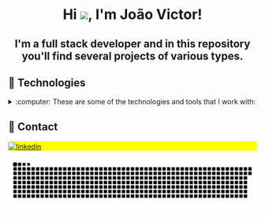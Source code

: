 <!---
joaovictor-sm/joaovictor-sm is a ✨ special ✨ repository because its `README.md` (this file) appears on your GitHub profile.
You can click the Preview link to take a look at your changes.
--->

<!----
<p align="left"> <img src="https://komarev.com/ghpvc/?username=joao-victor-sm&color=yellow" alt="Profile views" /> </p>
---->



<h1 align="center">Hi <img src="https://raw.githubusercontent.com/kaueMarques/kaueMarques/master/hi.gif" height="30px">, I'm João Victor!</h1>

<h2 align="center">I'm a full stack developer and in this repository you'll find several projects of various types.
</h2>


## 🚀 Technologies
<details>
  <summary>:computer: These are some of the technologies and tools that I work with:</summary>
<hr>
  <p align="center">
   <img src="https://img.shields.io/badge/ReactJS-7cc5d9?style=for-the-badge&logo=react&logoColor=4FC08D" alt="React"/>&nbsp;
   <img src="https://img.shields.io/badge/JavaScript-f0db4f?style=for-the-badge&logo=javascript&logoColor=white" alt="JS" />&nbsp;
   <img src="https://img.shields.io/badge/NodeJS-43853D?style=for-the-badge&logo=Node.js&logoColor=white" alt="NodeJS"/>&nbsp;
   <img src="https://img.shields.io/badge/TypeScript-007acc?style=for-the-badge&logo=typescript&logoColor=white" alt="TS" />&nbsp;
   <img src="https://img.shields.io/badge/Python-f6db73?style=for-the-badge&logo=python&logoColor=white" alt="Python" />&nbsp;
   <img src="https://img.shields.io/badge/Django-092e20?style=for-the-badge&logo=django&logoColor=white" alt="Django" />&nbsp;
   <img src="https://img.shields.io/badge/NestJS-ff0000?style=for-the-badge&logo=nestjs&logoColor=white" alt="Nest" />&nbsp;   
   <img src="https://img.shields.io/badge/HTML5-e34c26?style=for-the-badge&logo=html5&logoColor=white" alt="HTML" />&nbsp;   
   <img src="https://img.shields.io/badge/CSS-1976d2?style=for-the-badge&logo=css3&logoColor=white" alt="CSS" />&nbsp;   
   <img src="https://img.shields.io/badge/-MySQL-4479A1?style=for-the-badge&logo=mysql&logoColor=white" alt="MySQL" />&nbsp;
   <img src="https://img.shields.io/badge/-Git-black?style=for-the-badge&logo=git&logoColor=white" alt="Git" />&nbsp;
   <img src="https://img.shields.io/badge/GitHub-181717?style=for-the-badge&logo=github&logoColor=white" alt="GitHub" />&nbsp;
   <img src="https://img.shields.io/badge/VSCode-007ACC?style=for-the-badge&logo=visual-studio-code&logoColor=white" alt="VSCode" />&nbsp;
  </p>
 <hr>
</details>
 
## 🔗 Contact

<p align="left" style="background:yellow">
 <a href="https://www.linkedin.com/in/joao-victor-sm" target="_blank">
   <img align="center" src="https://img.shields.io/badge/-JoaoVictor-0077b5?style=flat&logo=linkedin" alt="linkedin"/>
 </a>

 <p align="center">
  <img align="center" src="https://github.com/GersonDantas/img/blob/main/github-contribution-grid-snake.svg" alt="Snake animation" />
</p>
 

<!--
- 🔭 Web
- 📫 dbase913@gmail.com
-->

<!--
links usados para este Readme.md

Github Profile Trophy
https://github.com/ryo-ma/github-profile-trophy

Welcome! Badges 4 README.md Profile
https://github.com/alexandresanlim/Badges4-README.md-Profile

GitHub Readme Stats
https://github.com/anuraghazra/github-readme-stats

emoji-cheat-sheet
https://github.com/ikatyang/emoji-cheat-sheet/blob/master/README.md

shields.io
https://shields.io/

Como fazer um bom README
https://blog.rocketseat.com.br/como-fazer-um-bom-readme/

Como fazer o card do stackoverflow
https://github.com/omidnikrah/github-readme-stackoverflow
-->
